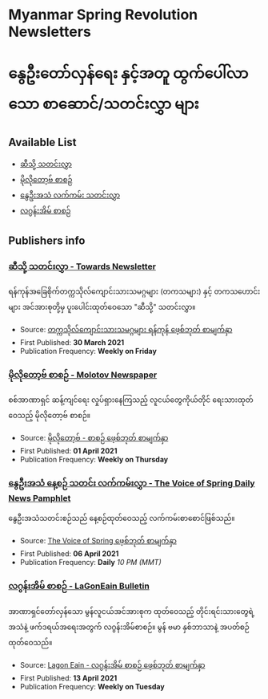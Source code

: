 # Myanmar Spring Revolution Newsletters
# နွေဦးတော်လှန်ရေး နှင့်အတူ ထွက်ပေါ်လာသော စာဆောင်/သတင်းလွှာ များ

## Available List
- [ဆီသို့ သတင်းလွှာ](./towards-ဆီသို့)
- [မိုလိုတော့ဗ် စာစဉ်](./molotov-မိုလိုတော့ဗ်)
- [နွေဦးအသံ လက်ကမ်း သတင်းလွှာ](./the_voice_of_spring-နွေဦးအသံ)
- [လဂွန်းအိမ် စာစဉ်](./lagooneain-လဂွန်းအိမ်)

## Publishers info
### [ဆီသို့ သတင်းလွှာ - Towards Newsletter](./towards-ဆီသို့)
ရန်ကုန်အခြေစိုက်တက္ကသိုလ်ကျောင်းသားသမဂ္ဂများ (တကသများ) နှင့် တကသဟောင်းများ အင်အားစုတို့မှ ပူးပေါင်းထုတ်ဝေသော "ဆီသို့" သတင်းလွှာ။
- Source: [တက္ကသိုလ်ကျောင်းသားသမဂ္ဂများ ရန်ကုန် ဖေ့စ်ဘုတ် စာမျက်နှာ](https://www.facebook.com/asuyangon)
- First Published: **30 March 2021**
- Publication Frequency: **Weekly on Friday**
### [မိုလိုတော့ဗ် စာစဉ် - Molotov Newspaper](./molotov-မိုလိုတော့ဗ်)
စစ်အာဏာရှင် ဆန့်ကျင်ရေး လှုပ်ရှားနေကြသည့် လူငယ်တွေကိုယ်တိုင် ရေးသားထုတ်ဝေသည့် မိုလိုတော့ဗ် စာစဉ်။
- Source: [မိုလိုတော့ဗ် - စာစဉ် ဖေ့စ်ဘုတ် စာမျက်နှာ](https://www.facebook.com/Molotov.to.Read)
- First Published: **01 April 2021**
- Publication Frequency: **Weekly on Thursday**
### [နွေဦးအသံ နေ့စဉ် သတင်း လက်ကမ်းလွှာ - The Voice of Spring Daily News Pamphlet](./the_voice_of_spring-နွေဦးအသံ)
နွေဦးအသံသတင်းစဉ်သည် နေ့စဉ်ထုတ်ဝေသည့် လက်ကမ်းစာစောင်ဖြစ်သည်။
- Source: [The Voice of Spring ဖေ့စ်ဘုတ် စာမျက်နှာ](https://www.facebook.com/thevoiceofspring)
- First Published: **06 April 2021**
- Publication Frequency: **Daily** *10 PM (MMT)*
### [လဂွန်းအိမ် စာစဉ် - LaGonEain Bulletin](./lagooneain-လဂွန်းအိမ်)
အာဏာရှင်တော်လှန်သော မွန်လူငယ်အင်အားစုက ထုတ်ဝေသည့် တိုင်းရင်းသားတွေရဲ့အသံနဲ့ ဖက်ဒရယ်အရေးအတွက် လဂွန်းအိမ်စာစဉ်။
မွန် ဗမာ နှစ်ဘာသာနဲ့ အပတ်စဉ် ထုတ်ဝေသည်။
- Source: [Lagon Eain - လဂွန်းအိမ် စာစဉ် ဖေ့စ်ဘုတ် စာမျက်နှာ](https://www.facebook.com/Lagon-Eain-%E1%80%9C%E1%80%82%E1%80%BD%E1%80%94%E1%80%BA%E1%80%B8%E1%80%A1%E1%80%AD%E1%80%99%E1%80%BA-%E1%80%85%E1%80%AC%E1%80%85%E1%80%89%E1%80%BA-102760525268654)
- First Published: **13 April 2021**
- Publication Frequency: **Weekly on Tuesday**
